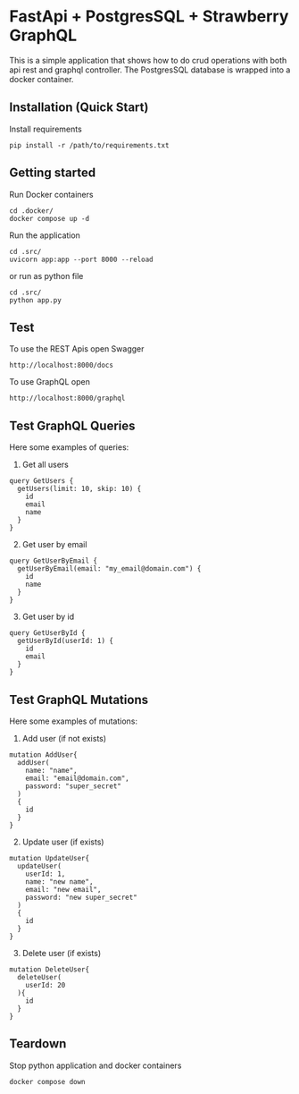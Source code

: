 # FastApi + PostgresSQL + Strawberry GraphQL
This is a simple application that shows how to do crud operations with both api rest and graphql controller.
The PostgresSQL database is wrapped into a docker container.

## Installation (Quick Start)
Install requirements
```
pip install -r /path/to/requirements.txt
```

## Getting started
Run Docker containers
```
cd .docker/
docker compose up -d
```
Run the application
```
cd .src/
uvicorn app:app --port 8000 --reload
```
or run as python file
```
cd .src/
python app.py
```


## Test
To use the REST Apis open Swagger
```
http://localhost:8000/docs
```

To use GraphQL open
```
http://localhost:8000/graphql
```

## Test GraphQL Queries
Here some examples of queries:
1) Get all users
```
query GetUsers {
  getUsers(limit: 10, skip: 10) {
    id
    email
    name
  }
}
```
2) Get user by email
```
query GetUserByEmail {
  getUserByEmail(email: "my_email@domain.com") {
    id
    name
  }
}
```
3) Get user by id
```
query GetUserById {
  getUserById(userId: 1) {
    id
    email
  }
}
```

## Test GraphQL Mutations
Here some examples of mutations:
1) Add user (if not exists)
```
mutation AddUser{
  addUser(
    name: "name", 
    email: "email@domain.com", 
    password: "super_secret"
  )
  {
    id
  }
}
```
2) Update user (if exists)
```
mutation UpdateUser{
  updateUser(
    userId: 1,
    name: "new name", 
    email: "new email", 
    password: "new super_secret"
  )
  {
    id
  }
}
```
3) Delete user (if exists)
```
mutation DeleteUser{
  deleteUser(
    userId: 20
  ){
    id
  }
}
```

## Teardown
Stop python application and docker containers
```
docker compose down
```
